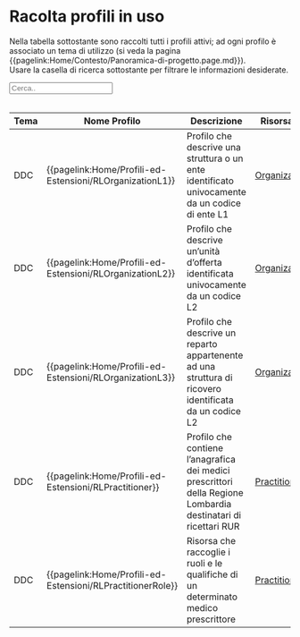 <html>
  <head>
    <script src="https://ajax.googleapis.com/ajax/libs/jquery/3.6.0/jquery.min.js"></script>
    <script>
      $(document).ready(function () {
        $("#myInput").on("keyup", function () {
          var value = $(this).val().toLowerCase();
          $("#myTable tr").filter(function () {
            $(this).toggle($(this).text().toLowerCase().indexOf(value) > -1);
          });
        });
      });
    </script>
  </head>
  <body>
    <h1>Racolta profili in uso</h1>
    <div>
      <p>
        Nella tabella sottostante sono raccolti tutti i profili attivi; ad ogni
        profilo è associato un tema di utilizzo (si veda la pagina
        {{pagelink:Home/Contesto/Panoramica-di-progetto.page.md}}).
        <br />
        Usare la casella di ricerca sottostante per filtrare le informazioni
        desiderate.
      </p>
      <input id="myInput" type="text" placeholder="Cerca.." />
    </div>
    <br />
    <table>
      <thead>
        <tr>
          <th>Tema</th>
          <th>Nome Profilo</th>
          <th>Descrizione</th>
          <th>Risorsa base</th>
          <th>Link Simplifier</th>
        </tr>
      </thead>
      <tbody id="myTable">
        <tr>
          <td>DDC</td>
          <td>{{pagelink:Home/Profili-ed-Estensioni/RLOrganizationL1}}</td>
          <td>
            Profilo che descrive una struttura o un ente
            identificato univocamente da un codice di ente L1
          </td>
          <td>
            <a href="http://hl7.org/fhir/R4/organization.html">Organization</a>
          </td>
          <td>
            {{link:https://fhir.siss.regione.lombardia.it/StructureDefinition/RLOrganizationL1}}
          </td>
        </tr>
        <tr>
          <td>DDC</td>
          <td>{{pagelink:Home/Profili-ed-Estensioni/RLOrganizationL2}}</td>
          <td>
            Profilo che descrive un’unità d’offerta
            identificata univocamente da un codice L2
          </td>
          <td>
            <a href="http://hl7.org/fhir/R4/organization.html">Organization</a>
          </td>
          <td>
            {{link:https://fhir.siss.regione.lombardia.it/StructureDefinition/RLOrganizationL2}}
          </td>
        </tr>
        <tr>
          <td>DDC</td>
          <td>{{pagelink:Home/Profili-ed-Estensioni/RLOrganizationL3}}</td>
          <td>
            Profilo che descrive un reparto appartenente ad una
            struttura di ricovero identificata da un codice L2
          </td>
          <td>
            <a href="http://hl7.org/fhir/R4/organization.html">Organization</a>
          </td>
          <td>
            {{link:https://fhir.siss.regione.lombardia.it/StructureDefinition/RLOrganizationL3}}
          </td>
        </tr>
        <tr>
          <td>DDC</td>
          <td>{{pagelink:Home/Profili-ed-Estensioni/RLPractitioner}}</td>
          <td>
            Profilo che contiene l’anagrafica dei medici
            prescrittori della Regione Lombardia destinatari di
            ricettari RUR
          </td>
          <td>
            <a href="http://hl7.org/fhir/R4/practitioner.html">Practitioner</a>
          </td>
          <td>
            {{link:https://fhir.siss.regione.lombardia.it/StructureDefinition/RLPractitioner}}
          </td>
        </tr>
        <tr>
          <td>DDC</td>
          <td>{{pagelink:Home/Profili-ed-Estensioni/RLPractitionerRole}}</td>
          <td>
            Risorsa che raccoglie i ruoli e le qualifiche di
            un determinato medico prescrittore
          </td>
          <td>
            <a href="http://hl7.org/fhir/R4/practitionerrole.html"
              >PractitionerRole</a
            >
          </td>
          <td>
            {{link:https://fhir.siss.regione.lombardia.it/StructureDefinition/RLPractitionerRole}}
          </td>
        </tr>
      </tbody>
    </table>
  </body>
</html>
